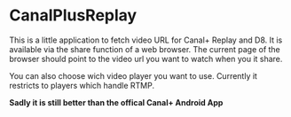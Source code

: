 CanalPlusReplay
===============

This is a little application to fetch video URL for Canal+ Replay and
D8. It is available via the share function of a web browser. The
current page of the browser should point to the video url you want to
watch when you it share.

You can also choose wich video player you want to use. Currently it
restricts to players which handle RTMP.

**Sadly it is still better than the offical Canal+ Android App**
